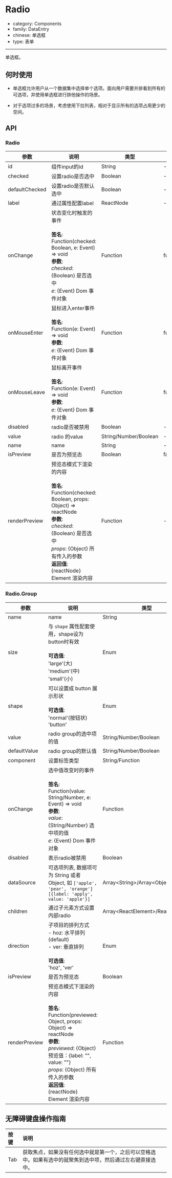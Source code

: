 # Radio

-   category: Components
-   family: DataEntry
-   chinese: 单选框
-   type: 表单

---

单选框。

## 何时使用

-   单选框允许用户从一个数据集中选择单个选项。面向用户需要并排看到所有的可选项，并使用单选框进行排他操作的场景。

-   对于选项过多的场景，考虑使用下拉列表，相对于显示所有的选项占用更少的空间。

## API

### Radio

| 参数             | 说明                                                                                                                                                                                                    | 类型                    | 默认值       |
| -------------- | ----------------------------------------------------------------------------------------------------------------------------------------------------------------------------------------------------- | --------------------- | --------- |
| id             | 组件input的id                                                                                                                                                                                            | String                | -         |
| checked        | 设置radio是否选中                                                                                                                                                                                           | Boolean               | -         |
| defaultChecked | 设置radio是否默认选中                                                                                                                                                                                         | Boolean               | -         |
| label          | 通过属性配置label                                                                                                                                                                                           | ReactNode             | -         |
| onChange       | 状态变化时触发的事件<br><br>**签名**:<br>Function(checked: Boolean, e: Event) => void<br>**参数**:<br>_checked_: {Boolean} 是否选中<br>_e_: {Event} Dom 事件对象                                                            | Function              | func.noop |
| onMouseEnter   | 鼠标进入enter事件<br><br>**签名**:<br>Function(e: Event) => void<br>**参数**:<br>_e_: {Event} Dom 事件对象                                                                                                          | Function              | func.noop |
| onMouseLeave   | 鼠标离开事件<br><br>**签名**:<br>Function(e: Event) => void<br>**参数**:<br>_e_: {Event} Dom 事件对象                                                                                                               | Function              | func.noop |
| disabled       | radio是否被禁用                                                                                                                                                                                            | Boolean               | -         |
| value          | radio 的value                                                                                                                                                                                          | String/Number/Boolean | -         |
| name           | name                                                                                                                                                                                                  | String                | -         |
| isPreview      | 是否为预览态                                                                                                                                                                                                | Boolean               | false     |
| renderPreview  | 预览态模式下渲染的内容<br><br>**签名**:<br>Function(checked: Boolean, props: Object) => reactNode<br>**参数**:<br>_checked_: {Boolean} 是否选中<br>_props_: {Object} 所有传入的参数<br>**返回值**:<br>{reactNode} Element 渲染内容<br> | Function              | -         |

### Radio.Group

| 参数            | 说明                                                                                                                                                                                                                            | 类型                                  | 默认值      |
| ------------- | ----------------------------------------------------------------------------------------------------------------------------------------------------------------------------------------------------------------------------- | ----------------------------------- | -------- |
| name          | name                                                                                                                                                                                                                          | String                              | -        |
| size          | 与 `shape` 属性配套使用，shape设为button时有效<br><br>**可选值**:<br>'large'(大)<br>'medium'(中)<br>'small'(小)                                                                                                                                  | Enum                                | 'medium' |
| shape         | 可以设置成 button 展示形状<br><br>**可选值**:<br>'normal'(按钮状)<br>'button'                                                                                                                                                                | Enum                                | -        |
| value         | radio group的选中项的值                                                                                                                                                                                                             | String/Number/Boolean               | -        |
| defaultValue  | radio group的默认值                                                                                                                                                                                                               | String/Number/Boolean               | -        |
| component     | 设置标签类型                                                                                                                                                                                                                        | String/Function                     | 'div'    |
| onChange      | 选中值改变时的事件<br><br>**签名**:<br>Function(value: String/Number, e: Event) => void<br>**参数**:<br>_value_: {String/Number} 选中项的值<br>_e_: {Event} Dom 事件对象                                                                            | Function                            | () => {} |
| disabled      | 表示radio被禁用                                                                                                                                                                                                                    | Boolean                             | -        |
| dataSource    | 可选项列表, 数据项可为 String 或者 Object, 如 `['apple', 'pear', 'orange']` `[{label: 'apply', value: 'apple'}]`                                                                                                                           | Array&lt;String>/Array&lt;Object>   | \[]      |
| children      | 通过子元素方式设置内部radio                                                                                                                                                                                                              | Array&lt;ReactElement>/ReactElement | -        |
| direction     | 子项目的排列方式<br>- hoz: 水平排列 (default)<br>- ver: 垂直排列<br><br>**可选值**:<br>'hoz', 'ver'                                                                                                                                              | Enum                                | 'hoz'    |
| isPreview     | 是否为预览态                                                                                                                                                                                                                        | Boolean                             | false    |
| renderPreview | 预览态模式下渲染的内容<br><br>**签名**:<br>Function(previewed: Object, props: Object) => reactNode<br>**参数**:<br>_previewed_: {Object} 预览值：{label: "", value: ""}<br>_props_: {Object} 所有传入的参数<br>**返回值**:<br>{reactNode} Element 渲染内容<br> | Function                            | -        |

## 无障碍键盘操作指南

| 按键  | 说明                                                     |
| :-- | :----------------------------------------------------- |
| Tab | 获取焦点，如果没有任何选中就是第一个，之后可以空格选中。如果有选中的就聚焦到选中项，然后通过左右键直接选中。 |
